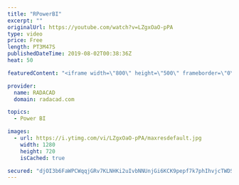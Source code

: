 ```yaml
---
title: "RPowerBI"
excerpt: ""
originalUrl: https://youtube.com/watch?v=LZgxOaO-pPA
type: video
price: Free
length: PT3M47S
publishedDateTime: 2019-08-02T00:38:36Z
heat: 50

featuredContent: "<iframe width=\"800\" height=\"500\" frameborder=\"0\" src=\"https://www.youtube.com/embed/LZgxOaO-pPA\" allow=\"accelerometer; autoplay; encrypted-media; gyroscope; picture-in-picture\" allowfullscreen></iframe>"

provider:
  name: RADACAD
  domain: radacad.com

topics:
  - Power BI

images:
  - url: https://i.ytimg.com/vi/LZgxOaO-pPA/maxresdefault.jpg
    width: 1280
    height: 720
    isCached: true

secured: "djOI3b6FaWPCWqqjGRv7KLNHKi2uIvbNNUnjGi6KCK9pepf7k7phIhvjcTWDSZNNiIBZmHMlHMjsFRYh7p/hJ3LwLvdo4pyDoxakjMtWkkC2HO7PTIEyHL4C+HZT17161azZTgA9kPz4u1Zk1xoyGHb6OtnEtCNWIoODK2TE99dVcuO156ksHVs5Q9Q1pjxft0EleoER44H3p7RY82sCHAr+H4bb3Yp2qCoJIg8zhrOQnCghlx6k+hRKiTr7sc/2iWGhCNzaoAF3aPodQjtyHfpVEXYWDI52Chy8MA8SXDTxCo6Haw2aeNNwZ5QoY9w3MGaIMgOadmYWgG21oXPub7GAp3yegFANQwtwhQRYboNYgDGiu/oT2JYfVFdXMojNhoe93PuDPBaavDUrwqeSUuILpSEKlmR7sb14n2bt+BU=;wHgou8VFviKtsHNTSvQcrw=="
---
```


